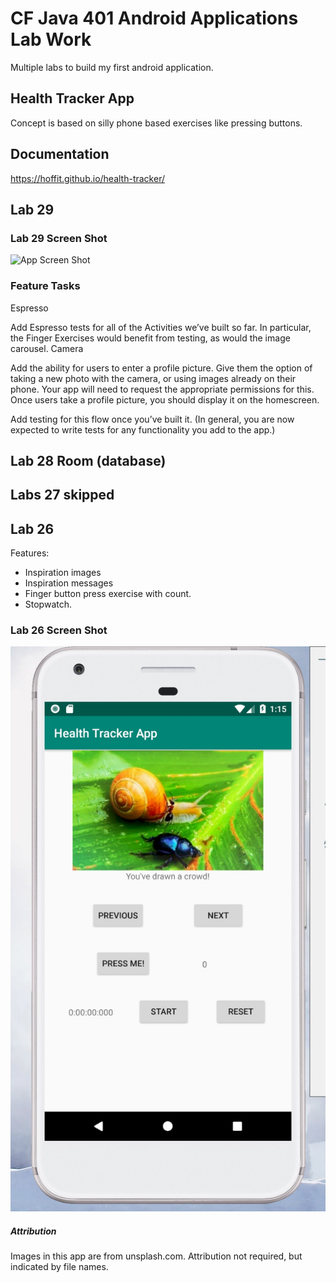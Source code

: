 # CF Java 401 Android Applications Lab Work
Multiple labs to build my first android application.

## Health Tracker App
Concept is based on silly phone based exercises like pressing buttons.

## Documentation
https://hoffit.github.io/health-tracker/

## Lab 29
### Lab 29 Screen Shot
![App Screen Shot](https://github.com/Hoffit/health-tracker/blob/master/screenshots/home_page2.jpg "Health Tracker App Home")

### Feature Tasks
Espresso

Add Espresso tests for all of the Activities we’ve built so far. In particular, the Finger Exercises would benefit from testing, as would the image carousel.
Camera

Add the ability for users to enter a profile picture. Give them the option of taking a new photo with the camera, or using images already on their phone. Your app will need to request the appropriate permissions for this. Once users take a profile picture, you should display it on the homescreen.

Add testing for this flow once you’ve built it. (In general, you are now expected to write tests for any functionality you add to the app.)

## Lab 28 Room (database)


## Labs 27 skipped

## Lab 26
Features:
- Inspiration images
- Inspiration messages
- Finger button press exercise with count.
- Stopwatch.

### Lab 26 Screen Shot
![App Screen Shot](https://github.com/Hoffit/health-tracker/blob/master/screenshots/home_page.jpg "Health Tracker App Home")

##### Attribution
Images in this app are from unsplash.com. Attribution not required, but indicated by file names.
